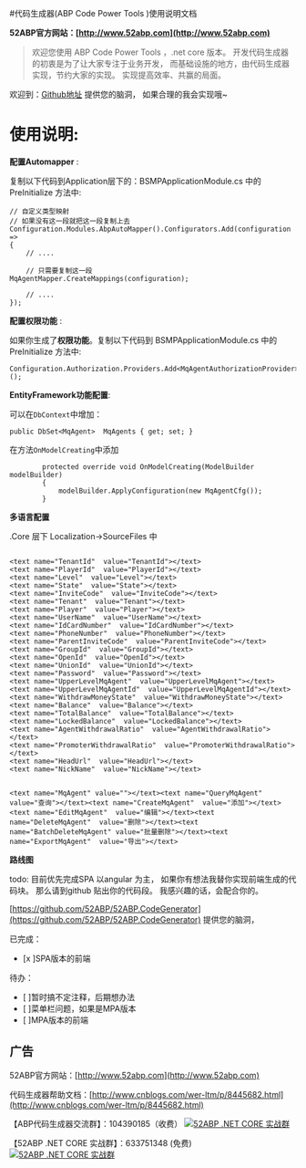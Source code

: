 
#代码生成器(ABP Code Power Tools )使用说明文档

**52ABP官方网站：[http://www.52abp.com](http://www.52abp.com)**

>欢迎您使用 ABP Code Power Tools ，.net core 版本。
开发代码生成器的初衷是为了让大家专注于业务开发，
而基础设施的地方，由代码生成器实现，节约大家的实现。
实现提高效率、共赢的局面。

欢迎到：[Github地址](https://github.com/52ABP/52ABP.CodeGenerator) 提供您的脑洞，
如果合理的我会实现哦~

# 使用说明:

**配置Automapper** :

复制以下代码到Application层下的：BSMPApplicationModule.cs
中的 PreInitialize 方法中:

```
// 自定义类型映射
// 如果没有这一段就把这一段复制上去
Configuration.Modules.AbpAutoMapper().Configurators.Add(configuration =>
{
    // ....

    // 只需要复制这一段
MqAgentMapper.CreateMappings(configuration);

    // ....
});

```

**配置权限功能**  :

如果你生成了**权限功能**。复制以下代码到 BSMPApplicationModule.cs
中的 PreInitialize 方法中:

```
Configuration.Authorization.Providers.Add<MqAgentAuthorizationProvider>();

```

**EntityFramework功能配置**:

可以在```DbContext```中增加：

 ```
public DbSet<MqAgent>  MqAgents { get; set; }

 ```

在方法```OnModelCreating```中添加

```
        protected override void OnModelCreating(ModelBuilder modelBuilder)
        {
            modelBuilder.ApplyConfiguration(new MqAgentCfg());
        }

```


**多语言配置**  

.Core 层下 Localization->SourceFiles 中

```

<text name="TenantId"  value="TenantId"></text>
<text name="PlayerId"  value="PlayerId"></text>
<text name="Level"  value="Level"></text>
<text name="State"  value="State"></text>
<text name="InviteCode"  value="InviteCode"></text>
<text name="Tenant"  value="Tenant"></text>
<text name="Player"  value="Player"></text>
<text name="UserName"  value="UserName"></text>
<text name="IdCardNumber"  value="IdCardNumber"></text>
<text name="PhoneNumber"  value="PhoneNumber"></text>
<text name="ParentInviteCode"  value="ParentInviteCode"></text>
<text name="GroupId"  value="GroupId"></text>
<text name="OpenId"  value="OpenId"></text>
<text name="UnionId"  value="UnionId"></text>
<text name="Password"  value="Password"></text>
<text name="UpperLevelMqAgent"  value="UpperLevelMqAgent"></text>
<text name="UpperLevelMqAgentId"  value="UpperLevelMqAgentId"></text>
<text name="WithdrawMoneyState"  value="WithdrawMoneyState"></text>
<text name="Balance"  value="Balance"></text>
<text name="TotalBalance"  value="TotalBalance"></text>
<text name="LockedBalance"  value="LockedBalance"></text>
<text name="AgentWithdrawalRatio"  value="AgentWithdrawalRatio"></text>
<text name="PromoterWithdrawalRatio"  value="PromoterWithdrawalRatio"></text>
<text name="HeadUrl"  value="HeadUrl"></text>
<text name="NickName"  value="NickName"></text>


<text name="MqAgent" value=""></text><text name="QueryMqAgent"  value="查询"></text><text name="CreateMqAgent"  value="添加"></text><text name="EditMqAgent"  value="编辑"></text><text name="DeleteMqAgent"  value="删除"></text><text name="BatchDeleteMqAgent" value="批量删除"></text><text name="ExportMqAgent"  value="导出"></text>                             

```




 **路线图**

todo: 目前优先完成SPA 以angular 为主，
如果你有想法我替你实现前端生成的代码块。
那么请到github 贴出你的代码段。
我感兴趣的话，会配合你的。

[https://github.com/52ABP/52ABP.CodeGenerator](https://github.com/52ABP/52ABP.CodeGenerator) 提供您的脑洞，

已完成：
- [x ]SPA版本的前端

待办：
- [ ]暂时搞不定注释，后期想办法
- [ ]菜单栏问题，如果是MPA版本
- [ ]MPA版本的前端
## 广告

52ABP官方网站：[http://www.52abp.com](http://www.52abp.com)

代码生成器帮助文档：[http://www.cnblogs.com/wer-ltm/p/8445682.html](http://www.cnblogs.com/wer-ltm/p/8445682.html)

【ABP代码生成器交流群】：104390185（收费）
[![52ABP .NET CORE 实战群](http://pub.idqqimg.com/wpa/images/group.png)](http://shang.qq.com/wpa/qunwpa?idkey=3f301fa3101d3201c391aba77803b523fcc53e59d0c68e6eeb9a79336c366d92)

【52ABP .NET CORE 实战群】：633751348 (免费)
[![52ABP .NET CORE 实战群](http://pub.idqqimg.com/wpa/images/group.png)](https://jq.qq.com/?_wv=1027&k=5pWtBvu)

